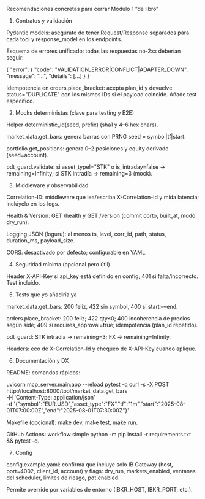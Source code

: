 Recomendaciones concretas para cerrar Módulo 1 “de libro”
1) Contratos y validación

Pydantic models: asegúrate de tener Request/Response separados para cada tool y response_model en los endpoints.

Esquema de errores unificado: todas las respuestas no-2xx deberían seguir:

{
  "error": {
    "code": "VALIDATION_ERROR|CONFLICT|ADAPTER_DOWN",
    "message": "...",
    "details": [...]
  }
}


Idempotencia en orders.place_bracket: acepta plan_id y devuelve status="DUPLICATE" con los mismos IDs si el payload coincide. Añade test específico.

2) Mocks deterministas (clave para testing y E2E)

Helper deterministic_id(seed, prefix) (sha1 y 4–6 hex chars).

market_data.get_bars: genera barras con PRNG seed = symbol|tf|start.

portfolio.get_positions: genera 0–2 posiciones y equity derivado (seed=account).

pdt_guard.validate: si asset_type!="STK" o is_intraday=false → remaining=Infinity; si STK intradía → remaining=3 (mock).

3) Middleware y observabilidad

Correlation-ID: middleware que lea/escriba X-Correlation-Id y mida latencia; inclúyelo en los logs.

Health & Version: GET /health y GET /version (commit corto, built_at, modo dry_run).

Logging JSON (loguru): al menos ts, level, corr_id, path, status, duration_ms, payload_size.

CORS: desactivado por defecto; configurable en YAML.

4) Seguridad mínima (opcional pero útil)

Header X-API-Key si api_key está definido en config; 401 si falta/incorrecto. Test incluido.

5) Tests que yo añadiría ya

market_data.get_bars: 200 feliz, 422 sin symbol, 400 si start>=end.

orders.place_bracket: 200 feliz; 422 qty≤0; 400 incoherencia de precios según side; 409 si requires_approval=true; idempotencia (plan_id repetido).

pdt_guard: STK intradía → remaining=3; FX → remaining=Infinity.

Headers: eco de X-Correlation-Id y chequeo de X-API-Key cuando aplique.

6) Documentación y DX

README: comandos rápidos:

uvicorn mcp_server.main:app --reload
pytest -q
curl -s -X POST http://localhost:8000/tool/market_data.get_bars \
  -H 'Content-Type: application/json' \
  -d '{"symbol":"EUR.USD","asset_type":"FX","tf":"1m","start":"2025-08-01T07:00:00Z","end":"2025-08-01T07:30:00Z"}'


Makefile (opcional): make dev, make test, make run.

GitHub Actions: workflow simple python -m pip install -r requirements.txt && pytest -q.

7) Config

config.example.yaml: confirma que incluye solo IB Gateway (host, port=4002, client_id, account) y flags: dry_run, markets_enabled, ventanas del scheduler, límites de riesgo, pdt.enabled.

Permite override por variables de entorno (IBKR_HOST, IBKR_PORT, etc.).